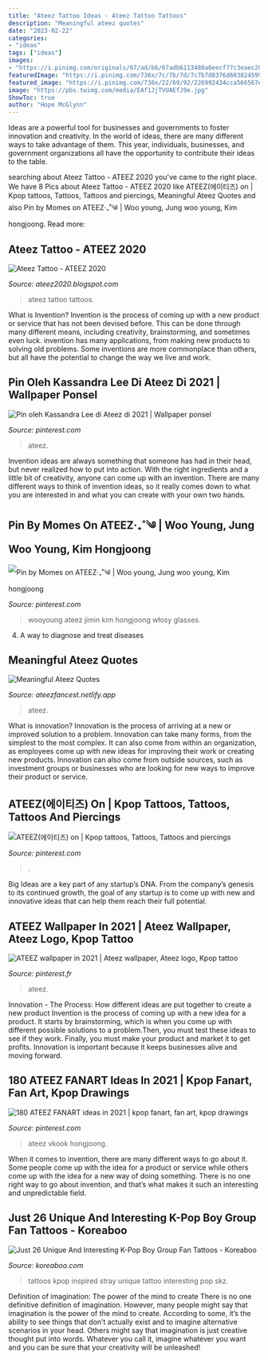 ```yaml
---
title: "Ateez Tattoo Ideas - Ateez Tattoo Tattoos"
description: "Meaningful ateez quotes"
date: "2023-02-22"
categories:
- "ideas"
tags: ["ideas"]
images:
- "https://i.pinimg.com/originals/67/ad/b6/67adb6113480a6eecf77c3eaec20a533.jpg"
featuredImage: "https://i.pinimg.com/736x/7c/7b/7d/7c7b7d8376d6038245995ec92600caf4.jpg"
featured_image: "https://i.pinimg.com/736x/22/69/92/226992434cca566567e0cc454c772aec.jpg"
image: "https://pbs.twimg.com/media/EAf1JjTVUAEfJ9e.jpg"
ShowToc: true
author: "Hope McGlynn"
---
```



Ideas are a powerful tool for businesses and governments to foster innovation and creativity. In the world of ideas, there are many different ways to take advantage of them. This year, individuals, businesses, and government organizations all have the opportunity to contribute their ideas to the table.

	

		
searching about Ateez Tattoo - ATEEZ 2020 you've came to the right place. We have 8 Pics about Ateez Tattoo - ATEEZ 2020 like ATEEZ(에이티즈) on | Kpop tattoos, Tattoos, Tattoos and piercings, Meaningful Ateez Quotes and also Pin by Momes on ATEEZ‧₊˚༄ | Woo young, Jung woo young, Kim hongjoong. Read more:
		
    
## Ateez Tattoo - ATEEZ 2020

<img loading=lazy src="https://pbs.twimg.com/media/EAf1JjTVUAEfJ9e.jpg" onerror="this.onerror=null;this.src='https://tse3.mm.bing.net/th?id=OIP.rsnTJYytDCa4UGaFmAzVLAHaNK&amp;pid=15.1';" alt="Ateez Tattoo - ATEEZ 2020">

_Source: ateez2020.blogspot.com_

>ateez tattoo tattoos. 

	

What is Invention?
Invention is the process of coming up with a new product or service that has not been devised before. This can be done through many different means, including creativity, brainstorming, and sometimes even luck. invention has many applications, from making new products to solving old problems. Some inventions are more commonplace than others, but all have the potential to change the way we live and work.

    
## Pin Oleh Kassandra Lee Di Ateez Di 2021 | Wallpaper Ponsel

<img loading=lazy src="https://i.pinimg.com/736x/7c/7b/7d/7c7b7d8376d6038245995ec92600caf4.jpg" onerror="this.onerror=null;this.src='https://tse2.mm.bing.net/th?id=OIP.eCz1DVbKj8yLZFuUhjratgHaMY&amp;pid=15.1';" alt="Pin oleh Kassandra Lee di Ateez di 2021 | Wallpaper ponsel">

_Source: pinterest.com_

>ateez. 

	

Invention ideas are always something that someone has had in their head, but never realized how to put into action. With the right ingredients and a little bit of creativity, anyone can come up with an invention. There are many different ways to think of invention ideas, so it really comes down to what you are interested in and what you can create with your own two hands.

    
## Pin By Momes On ATEEZ‧₊˚༄ | Woo Young, Jung Woo Young, Kim Hongjoong

<img loading=lazy src="https://i.pinimg.com/originals/67/ad/b6/67adb6113480a6eecf77c3eaec20a533.jpg" onerror="this.onerror=null;this.src='https://tse1.mm.bing.net/th?id=OIP.vkV-FET0xKF5nUBEBqJd1wHaJ_&amp;pid=15.1';" alt="Pin by Momes on ATEEZ‧₊˚༄ | Woo young, Jung woo young, Kim hongjoong">

_Source: pinterest.com_

>wooyoung ateez jimin kim hongjoong włosy glasses. 

	

4. A way to diagnose and treat diseases 

    
## Meaningful Ateez Quotes

<img loading=lazy src="https://i.pinimg.com/originals/0b/b4/b7/0bb4b7e5de64f008c45a048f72ccc941.jpg" onerror="this.onerror=null;this.src='https://tse2.mm.bing.net/th?id=OIP.Rlg9HEjsPyPwVJPq37IiiwHaNK&amp;pid=15.1';" alt="Meaningful Ateez Quotes">

_Source: ateezfancest.netlify.app_

>ateez. 

	

What is innovation?
Innovation is the process of arriving at a new or improved solution to a problem. Innovation can take many forms, from the simplest to the most complex. It can also come from within an organization, as employees come up with new ideas for improving their work or creating new products. Innovation can also come from outside sources, such as investment groups or businesses who are looking for new ways to improve their product or service.

    
## ATEEZ(에이티즈) On | Kpop Tattoos, Tattoos, Tattoos And Piercings

<img loading=lazy src="https://i.pinimg.com/736x/c8/9c/89/c89c89cb6911e2df0930b44b93bdf2ac.jpg" onerror="this.onerror=null;this.src='https://tse2.mm.bing.net/th?id=OIP.TKZ7FiuYg5t3bT14C6ZxgQHaJ3&amp;pid=15.1';" alt="ATEEZ(에이티즈) on | Kpop tattoos, Tattoos, Tattoos and piercings">

_Source: pinterest.com_

>. 

	

Big Ideas are a key part of any startup’s DNA. From the company’s genesis to its continued growth, the goal of any startup is to come up with new and innovative ideas that can help them reach their full potential.

    
## ATEEZ Wallpaper In 2021 | Ateez Wallpaper, Ateez Logo, Kpop Tattoo

<img loading=lazy src="https://i.pinimg.com/736x/22/69/92/226992434cca566567e0cc454c772aec.jpg" onerror="this.onerror=null;this.src='https://tse3.mm.bing.net/th?id=OIP.FDWqW5NciXC_8cEPv6CKagAAAA&amp;pid=15.1';" alt="ATEEZ wallpaper in 2021 | Ateez wallpaper, Ateez logo, Kpop tattoo">

_Source: pinterest.fr_

>ateez. 

	

Innovation - The Process: How different ideas are put together to create a new product
Invention is the process of coming up with a new idea for a product. It starts by brainstorming, which is when you come up with different possible solutions to a problem.Then, you must test these ideas to see if they work. Finally, you must make your product and market it to get profits. Innovation is important because it keeps businesses alive and moving forward.

    
## 180 ATEEZ FANART Ideas In 2021 | Kpop Fanart, Fan Art, Kpop Drawings

<img loading=lazy src="https://i.pinimg.com/474x/35/07/1d/35071df45eea73df5b67c8426f4149c6.jpg" onerror="this.onerror=null;this.src='https://tse1.mm.bing.net/th?id=OIP.yvV_TjLQOam_DsqL3e1tEwAAAA&amp;pid=15.1';" alt="180 ATEEZ FANART ideas in 2021 | kpop fanart, fan art, kpop drawings">

_Source: pinterest.com_

>ateez vkook hongjoong. 

	

When it comes to invention, there are many different ways to go about it. Some people come up with the idea for a product or service while others come up with the idea for a new way of doing something. There is no one right way to go about invention, and that’s what makes it such an interesting and unpredictable field.

    
## Just 26 Unique And Interesting K-Pop Boy Group Fan Tattoos - Koreaboo

<img loading=lazy src="https://lh3.googleusercontent.com/O5tNnUNX6VQ1HMrgVtak0cGc0h0X4_CDLyw2lHDfyoP2y-qSSXYxtFYhQxYw3VDvwIwnC7bDMFygJYW9xEI7aPXgOeHl-Kq9XCs=w960-rj-nu-e365" onerror="this.onerror=null;this.src='https://tse2.mm.bing.net/th?id=OIP.5d9SlQBaSCXJMGRhkf5yVgHaJQ&amp;pid=15.1';" alt="Just 26 Unique And Interesting K-Pop Boy Group Fan Tattoos - Koreaboo">

_Source: koreaboo.com_

>tattoos kpop inspired stray unique tattoo interesting pop skz. 

	

Definition of imagination: The power of the mind to create
There is no one definitive definition of imagination. However, many people might say that imagination is the power of the mind to create. According to some, it’s the ability to see things that don’t actually exist and to imagine alternative scenarios in your head. Others might say that imagination is just creative thought put into words. Whatever you call it, imagine whatever you want and you can be sure that your creativity will be unleashed!

